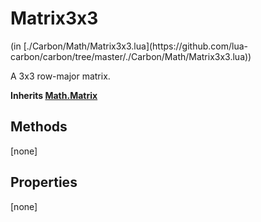 <link href="../../style.css" rel="stylesheet" type="text/css"/>
<h1 class="class-title">Matrix3x3</h1>
<span class="file-link">(in [./Carbon/Math/Matrix3x3.lua](https://github.com/lua-carbon/carbon/tree/master/./Carbon/Math/Matrix3x3.lua))</span><br/>

A 3x3 row-major matrix.

**Inherits <a href="Classes/Math.Matrix">Math.Matrix</a>**

## Methods
[none]

## Properties
[none]
